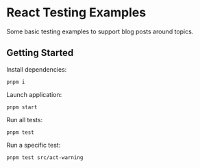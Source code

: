 # React Testing Examples

Some basic testing examples to support blog posts around topics.

## Getting Started

Install dependencies:

```
pnpm i
```

Launch application:

```
pnpm start
```

Run all tests:

```
pnpm test
```

Run a specific test:

```
pnpm test src/act-warning
```
